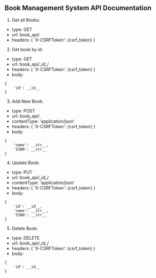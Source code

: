 ## Book Management System API Documentation

1. Get all Books:
- type: GET
- url: book_api/
- headers: {
    'X-CSRFToken': {csrf_token}
}

2. Get book by id:
- type: GET
- url: book_api/\__id__/
- headers: {
    'X-CSRFToken': {csrf_token}
}
- body:
```
{
    'id': __id__
}
```

3. Add New Book:
- type: POST
- url: book_api/
- contentType: 'application/json'
- headers: {
    'X-CSRFToken': {csrf_token}
}
- body:
```
{
    'name': __str__,
    'ISBN': __str__
}
```

4. Update Book:
- type: PUT
- url: book_api/\__id__/
- contentType: 'application/json'
- headers: {
    'X-CSRFToken': {csrf_token}
}
- body:
```
{
    'id': __id__,
    'name': __str__,
    'ISBN': __str__
}
```

5. Delete Book:
- type: DELETE
- url: book_api/\__id__/
- headers: {
    'X-CSRFToken': {csrf_token}
}
- body:
```
{
    'id': __id__
}
```

